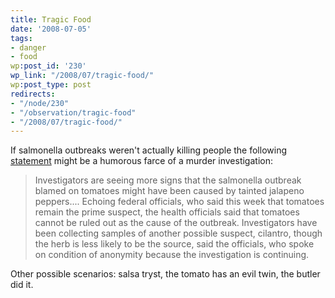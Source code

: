 ```yaml
---
title: Tragic Food
date: '2008-07-05'
tags:
- danger
- food
wp:post_id: '230'
wp_link: "/2008/07/tragic-food/"
wp:post_type: post
redirects:
- "/node/230"
- "/observation/tragic-food"
- "/2008/07/tragic-food/"
---
```


If salmonella outbreaks weren't actually killing people the following [statement](http://www.baltimoresun.com/news/health/bal-te.salmonella04jul04,0,1339689.story) might be a humorous farce of a murder investigation:

>

> Investigators are seeing more signs that the salmonella outbreak blamed on tomatoes might have been caused by tainted jalapeno peppers.... Echoing federal officials, who said this week that tomatoes remain the prime suspect, the health officials said that tomatoes cannot be ruled out as the cause of the outbreak. Investigators have been collecting samples of another possible suspect, cilantro, though the herb is less likely to be the source, said the officials, who spoke on condition of anonymity because the investigation is continuing.

Other possible scenarios: salsa tryst, the tomato has an evil twin, the butler did it.
